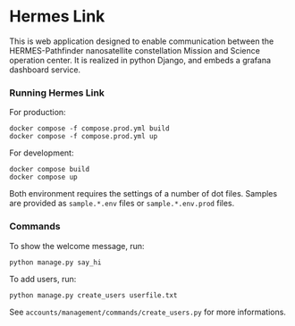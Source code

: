 # Hermes Link

This is web application designed to enable communication between the HERMES-Pathfinder nanosatellite constellation Mission and Science operation center.
It is realized in python Django, and embeds a grafana dashboard service.

### Running Hermes Link

For production:
```
docker compose -f compose.prod.yml build
docker compose -f compose.prod.yml up
```

For development:
```
docker compose build
docker compose up
```

Both environment requires the settings of a number of dot files. Samples are provided as `sample.*.env` files or `sample.*.env.prod` files.

### Commands

To show the welcome message, run:

```
python manage.py say_hi
```

To add users, run:

```python
python manage.py create_users userfile.txt
```

See `accounts/management/commands/create_users.py` for more informations.